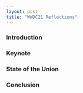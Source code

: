 ```yaml
---
layout: post
title: "WWDC21 Reflections"
---
```


### Introduction

### Keynote

### State of the Union

### Conclusion
